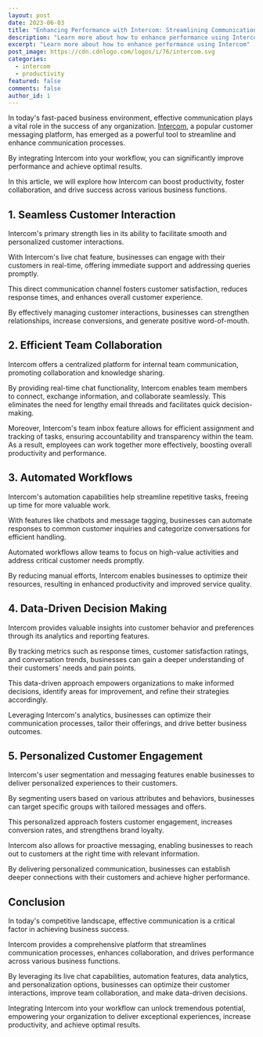 ```yaml
---
layout: post
date: 2023-06-03
title: "Enhancing Performance with Intercom: Streamlining Communication for Optimal Results"
description: "Learn more about how to enhance performance using Intercom"
excerpt: "Learn more about how to enhance performance using Intercom"
post_image: https://cdn.cdnlogo.com/logos/i/76/intercom.svg
categories:
  - intercom
  - productivity
featured: false
comments: false
author_id: 1
---
```


In today's fast-paced business environment, effective communication plays a vital role in the success of any organization.
[Intercom](https://www.intercom.com/), a popular customer messaging platform, has emerged as a powerful tool to streamline and enhance communication processes. 

By integrating Intercom into your workflow, you can significantly improve performance and achieve optimal results.

In this article, we will explore how Intercom can boost productivity, foster collaboration, and drive success across various business functions.

## **1. Seamless Customer Interaction**

Intercom's primary strength lies in its ability to facilitate smooth and personalized customer interactions.

With Intercom's live chat feature, businesses can engage with their customers in real-time, offering immediate support and addressing queries promptly.

This direct communication channel fosters customer satisfaction, reduces response times, and enhances overall customer experience.

By effectively managing customer interactions, businesses can strengthen relationships, increase conversions, and generate positive word-of-mouth.

## **2. Efficient Team Collaboration**

Intercom offers a centralized platform for internal team communication, promoting collaboration and knowledge sharing.

By providing real-time chat functionality, Intercom enables team members to connect, exchange information, and collaborate seamlessly.
This eliminates the need for lengthy email threads and facilitates quick decision-making.

Moreover, Intercom's team inbox feature allows for efficient assignment and tracking of tasks, ensuring accountability and transparency within the team.
As a result, employees can work together more effectively, boosting overall productivity and performance.

## **3. Automated Workflows**

Intercom's automation capabilities help streamline repetitive tasks, freeing up time for more valuable work. 

With features like chatbots and message tagging, businesses can automate responses to common customer inquiries and categorize conversations for efficient handling. 

Automated workflows allow teams to focus on high-value activities and address critical customer needs promptly.

By reducing manual efforts, Intercom enables businesses to optimize their resources, resulting in enhanced productivity and improved service quality.

## **4. Data-Driven Decision Making**

Intercom provides valuable insights into customer behavior and preferences through its analytics and reporting features.

By tracking metrics such as response times, customer satisfaction ratings, and conversation trends, businesses can gain a deeper understanding of their customers' needs and pain points.

This data-driven approach empowers organizations to make informed decisions, identify areas for improvement, and refine their strategies accordingly.

Leveraging Intercom's analytics, businesses can optimize their communication processes, tailor their offerings, and drive better business outcomes.

## **5. Personalized Customer Engagement**

Intercom's user segmentation and messaging features enable businesses to deliver personalized experiences to their customers.

By segmenting users based on various attributes and behaviors, businesses can target specific groups with tailored messages and offers.

This personalized approach fosters customer engagement, increases conversion rates, and strengthens brand loyalty.

Intercom also allows for proactive messaging, enabling businesses to reach out to customers at the right time with relevant information.

By delivering personalized communication, businesses can establish deeper connections with their customers and achieve higher performance.

## **Conclusion**

In today's competitive landscape, effective communication is a critical factor in achieving business success.

Intercom provides a comprehensive platform that streamlines communication processes, enhances collaboration, and drives performance across various business functions.

By leveraging its live chat capabilities, automation features, data analytics, and personalization options, businesses can optimize their customer interactions, improve team collaboration, and make data-driven decisions.

Integrating Intercom into your workflow can unlock tremendous potential, empowering your organization to deliver exceptional experiences, increase productivity, and achieve optimal results.

